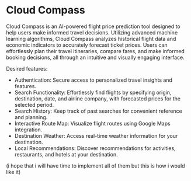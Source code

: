 # Cloud Compass

Cloud Compass is an AI-powered flight price prediction tool designed to help users make informed travel decisions. Utilizing advanced machine learning algorithms, Cloud Compass analyzes historical flight data and economic indicators to accurately forecast ticket prices. Users can effortlessly plan their travel itineraries, compare fares, and make informed booking decisions, all through an intuitive and visually engaging interface. 

Desired features:

- Authentication: Secure access to personalized travel insights and features.
- Search Functionality: Effortlessly find flights by specifying origin, destination, date, and airline company, with forecasted prices for the selected period.
- Search History: Keep track of past searches for convenient reference and planning.
- Interactive Route Map: Visualize flight routes using Google Maps integration.
- Destination Weather: Access real-time weather information for your destination.
- Local Recommendations: Discover recommendations for activities, restaurants, and hotels at your destination.

(i hope that i will have time to implement all of them but this is how i would like it)
